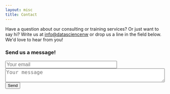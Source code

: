 ```yaml
---
layout: misc
title: Contact
---
```


Have a question about our consulting or training services? Or just want to say hi? Write us at <a href='info@datasciencenw'>info@datasciencenw</a> or drop us a line in the field below. We'd love to hear from you!


<h3> Send us a message! </h3> 

<form action="https://formspree.io/info@datasciencenw.com" method="POST" id="Contact_form" name="Contact_form" style="margin-top:10px">
     <input type="hidden" name="Form" value="Contact form" />
     <input type="email" name="Email" placeholder="Your email" style="font-size:16px;width:70%">
     &nbsp;&nbsp;&nbsp;
     <textarea name="Message" placeholder="Your message" style="font-size:16px;width:100%"></textarea>
     <button type="submit">Send</button><br><br>
</form>
